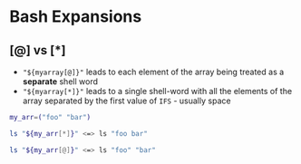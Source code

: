 # Bash Expansions

## [@] vs [*]

- `"${myarray[@]}"` leads to each element of the array being treated as a **separate** shell word
- `"${myarray[*]}"` leads to a single shell-word with all the elements of the array separated by the first value of `IFS` - usually space


```bash
my_arr=("foo" "bar")

ls "${my_arr[*]}" <=> ls "foo bar"

ls "${my_arr[@]}" <=> ls "foo" "bar"
```